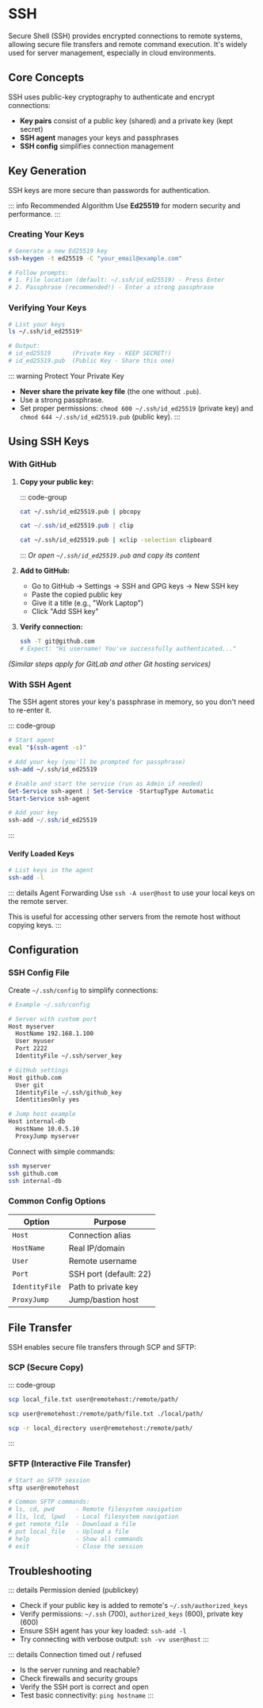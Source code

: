 # SSH <Badge type="info" text="Security" />

Secure Shell (SSH) provides encrypted connections to remote systems, allowing secure file transfers and remote command execution. It's widely used for server management, especially in cloud environments.

## Core Concepts

SSH uses public-key cryptography to authenticate and encrypt connections:

- **Key pairs** consist of a public key (shared) and a private key (kept secret)
- **SSH agent** manages your keys and passphrases
- **SSH config** simplifies connection management

## Key Generation <Badge type="tip" text="Essential" />

SSH keys are more secure than passwords for authentication.

::: info Recommended Algorithm
Use **Ed25519** for modern security and performance.
:::

### Creating Your Keys

```sh
# Generate a new Ed25519 key
ssh-keygen -t ed25519 -C "your_email@example.com"

# Follow prompts:
# 1. File location (default: ~/.ssh/id_ed25519) - Press Enter
# 2. Passphrase (recommended!) - Enter a strong passphrase
```

### Verifying Your Keys

```sh
# List your keys
ls ~/.ssh/id_ed25519*

# Output:
# id_ed25519      (Private Key - KEEP SECRET!)
# id_ed25519.pub  (Public Key - Share this one)
```

::: warning Protect Your Private Key

- **Never share the private key file** (the one without `.pub`).
- Use a strong passphrase.
- Set proper permissions: `chmod 600 ~/.ssh/id_ed25519` (private key) and `chmod 644 ~/.ssh/id_ed25519.pub` (public key).
  :::

## Using SSH Keys

### With GitHub <Badge type="info" text="Common" />

1.  **Copy your public key:**

    ::: code-group

    ```sh [macOS]
    cat ~/.ssh/id_ed25519.pub | pbcopy
    ```

    ```powershell [Windows (Git Bash/WSL)]
    cat ~/.ssh/id_ed25519.pub | clip
    ```

    ```sh Linux
    cat ~/.ssh/id_ed25519.pub | xclip -selection clipboard
    ```

    :::
    _Or open `~/.ssh/id_ed25519.pub` and copy its content_

2.  **Add to GitHub:**

    - Go to GitHub → Settings → SSH and GPG keys → New SSH key
    - Paste the copied public key
    - Give it a title (e.g., "Work Laptop")
    - Click "Add SSH key"

3.  **Verify connection:**

    ```sh
    ssh -T git@github.com
    # Expect: "Hi username! You've successfully authenticated..."
    ```

_(Similar steps apply for GitLab and other Git hosting services)_

### With SSH Agent <Badge type="tip" text="Convenience" />

The SSH agent stores your key's passphrase in memory, so you don't need to re-enter it.

::: code-group

```sh [Linux/macOS Setup]
# Start agent
eval "$(ssh-agent -s)"

# Add your key (you'll be prompted for passphrase)
ssh-add ~/.ssh/id_ed25519
```

```powershell [Windows Setup]
# Enable and start the service (run as Admin if needed)
Get-Service ssh-agent | Set-Service -StartupType Automatic
Start-Service ssh-agent

# Add your key
ssh-add ~/.ssh/id_ed25519
```

:::

#### Verify Loaded Keys

```sh
# List keys in the agent
ssh-add -l
```

::: details Agent Forwarding
Use `ssh -A user@host` to use your local keys on the remote server.

This is useful for accessing other servers from the remote host without copying keys.
:::

## Configuration

### SSH Config File <Badge type="tip" text="Efficiency" />

Create `~/.ssh/config` to simplify connections:

```sh
# Example ~/.ssh/config

# Server with custom port
Host myserver
  HostName 192.168.1.100
  User myuser
  Port 2222
  IdentityFile ~/.ssh/server_key

# GitHub settings
Host github.com
  User git
  IdentityFile ~/.ssh/github_key
  IdentitiesOnly yes

# Jump host example
Host internal-db
  HostName 10.0.5.10
  ProxyJump myserver
```

Connect with simple commands:

```sh
ssh myserver
ssh github.com
ssh internal-db
```

### Common Config Options

| Option         | Purpose                |
| -------------- | ---------------------- |
| `Host`         | Connection alias       |
| `HostName`     | Real IP/domain         |
| `User`         | Remote username        |
| `Port`         | SSH port (default: 22) |
| `IdentityFile` | Path to private key    |
| `ProxyJump`    | Jump/bastion host      |

## File Transfer

SSH enables secure file transfers through SCP and SFTP:

### SCP (Secure Copy)

::: code-group

```sh [Copy local file TO remote]
scp local_file.txt user@remotehost:/remote/path/
```

```sh [Copy remote file TO local]
scp user@remotehost:/remote/path/file.txt ./local/path/
```

```sh [Copy directory recursively]
scp -r local_directory user@remotehost:/remote/path/
```

:::

### SFTP (Interactive File Transfer)

```sh
# Start an SFTP session
sftp user@remotehost

# Common SFTP commands:
# ls, cd, pwd      - Remote filesystem navigation
# lls, lcd, lpwd   - Local filesystem navigation
# get remote_file  - Download a file
# put local_file   - Upload a file
# help             - Show all commands
# exit             - Close the session
```

## Troubleshooting <Badge type="warning" text="Common Issues" />

::: details Permission denied (publickey)

- Check if your public key is added to remote's `~/.ssh/authorized_keys`
- Verify permissions: `~/.ssh` (700), `authorized_keys` (600), private key (600)
- Ensure SSH agent has your key loaded: `ssh-add -l`
- Try connecting with verbose output: `ssh -vv user@host`
  :::

::: details Connection timed out / refused

- Is the server running and reachable?
- Check firewalls and security groups
- Verify the SSH port is correct and open
- Test basic connectivity: `ping hostname`
  :::
